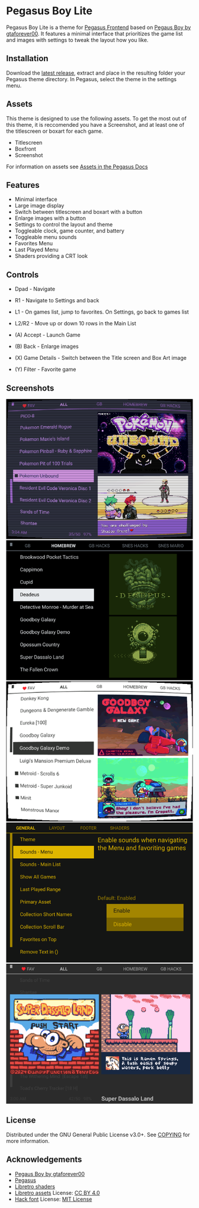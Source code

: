 # Pegasus Boy Lite
Pegasus Boy Lite is a theme for [Pegasus Frontend](https://pegasus-frontend.org) based on [Pegaus Boy by gtaforever00](https://github.com/gtaforever00/pegasus-boy).  It features a minimal interface that prioritizes the game list and images with settings to tweak the layout how you like.

## Installation
Download the [latest release](https://github.com/tap0119/PegasusBoyLite/releases), extract and place in the resulting folder your Pegasus theme directory. In Pegasus, select the theme in the settings menu.

## Assets
This theme is designed to use the following assets. To get the most out of this theme, it is reccomended you have a Screenshot, and at least one of the titlescreen or boxart for each game. 

- Titlescreen
- Boxfront
- Screenshot

For information on assets see [Assets in the Pegasus Docs](https://pegasus-frontend.org/docs/user-guide/meta-assets/)

## Features
- Minimal interface
- Large image display
- Switch between titlescreen and boxart with a button
- Enlarge images with a button
- Settings to control the layout and theme
- Toggleable clock, game counter, and battery
- Toggleable menu sounds
- Favorites Menu
- Last Played Menu
- Shaders providing a CRT look

## Controls
- Dpad              - Navigate
- R1                - Navigate to Settings and back
- L1                - On games list, jump to favorites. On Settings, go back to games list
- L2/R2             - Move up or down 10 rows in the Main List

- (A) Accept        - Launch Game
- (B) Back          - Enlarge images
- (X) Game Details  - Switch between the Title screen and Box Art image 
- (Y) Filter        - Favorite game

## Screenshots
![1|150](./assets/screenshots/1.png)
![2|150](./assets/screenshots/2.png)
![3|150](./assets/screenshots/3.png)
![4|150](./assets/screenshots/4.png)
![5|150](./assets/screenshots/5.png)

## License
Distributed under the GNU General Public License v3.0+. See [COPYING](COPYING) for more information.

## Acknowledgements
- [Pegaus Boy by gtaforever00](https://github.com/gtaforever00/pegasus-boy)
- [Pegasus](https://pegasus-frontend.org/)
- [Libretro shaders](https://github.com/libretro/slang-shaders)
- [Libretro assets](https://github.com/libretro/retroarch-assets)
  License: [CC BY 4.0](assets/retroarch-assets/COPYING)
- [Hack font](https://github.com/source-foundry/Hack)
  License: [MIT License](assets/fonts/Hack/LICENSE.md)

